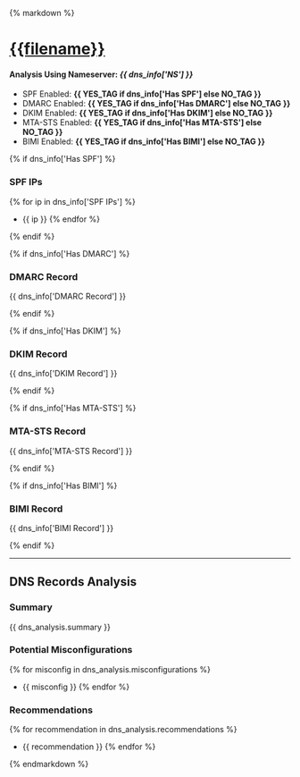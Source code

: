 {% markdown %}

# [{{filename}}]({{range_url}})

#### Analysis Using Nameserver: _{{ dns_info['NS'] }}_

-   SPF Enabled: **{{ YES_TAG if dns_info['Has SPF'] else NO_TAG }}**
-   DMARC Enabled: **{{ YES_TAG if dns_info['Has DMARC'] else NO_TAG }}**
-   DKIM Enabled: **{{ YES_TAG if dns_info['Has DKIM'] else NO_TAG }}**
-   MTA-STS Enabled: **{{ YES_TAG if dns_info['Has MTA-STS'] else NO_TAG }}**
-   BIMI Enabled: **{{ YES_TAG if dns_info['Has BIMI'] else NO_TAG }}**

{% if dns_info['Has SPF'] %}

### SPF IPs

{% for ip in dns_info['SPF IPs'] %}
-   {{ ip }}
{% endfor %}

{% endif %}

{% if dns_info['Has DMARC'] %}

### DMARC Record

{{ dns_info['DMARC Record'] }}

{% endif %}

{% if dns_info['Has DKIM'] %}

### DKIM Record

{{ dns_info['DKIM Record'] }}

{% endif %}

{% if dns_info['Has MTA-STS'] %}

### MTA-STS Record

{{ dns_info['MTA-STS Record'] }}

{% endif %}

{% if dns_info['Has BIMI'] %}

### BIMI Record

{{ dns_info['BIMI Record'] }}

{% endif %}

---

## DNS Records Analysis

### Summary

{{ dns_analysis.summary }}

### Potential Misconfigurations

{% for misconfig in dns_analysis.misconfigurations %}
-   {{ misconfig }}
{% endfor %}

### Recommendations

{% for recommendation in dns_analysis.recommendations %}
-   {{ recommendation }}
{% endfor %}

{% endmarkdown %}